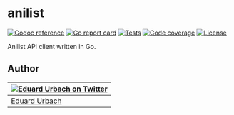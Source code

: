 # anilist

[![Godoc reference][godoc-image]][godoc-url]
[![Go report card][goreportcard-image]][goreportcard-url]
[![Tests][travis-image]][travis-url]
[![Code coverage][codecov-image]][codecov-url]
[![License][license-image]][license-url]

Anilist API client written in Go.

## Author

| [![Eduard Urbach on Twitter](https://gravatar.com/avatar/16ed4d41a5f244d1b10de1b791657989?s=70)](https://twitter.com/eduardurbach "Follow @eduardurbach on Twitter") |
|---|
| [Eduard Urbach](https://eduardurbach.com) |

[godoc-image]: https://godoc.org/github.com/animenotifier/anilist?status.svg
[godoc-url]: https://godoc.org/github.com/animenotifier/anilist
[goreportcard-image]: https://goreportcard.com/badge/github.com/animenotifier/anilist
[goreportcard-url]: https://goreportcard.com/report/github.com/animenotifier/anilist
[travis-image]: https://travis-ci.org/animenotifier/anilist.svg?branch=master
[travis-url]: https://travis-ci.org/animenotifier/anilist
[codecov-image]: https://codecov.io/gh/animenotifier/anilist/branch/master/graph/badge.svg
[codecov-url]: https://codecov.io/gh/animenotifier/anilist
[license-image]: https://img.shields.io/badge/license-MIT-blue.svg
[license-url]: https://github.com/animenotifier/anilist/blob/master/LICENSE